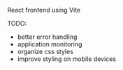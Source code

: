 React frontend using Vite

TODO:

-   better error handling
-   application monitoring
-   organize css styles
-   improve styling on mobile devices

